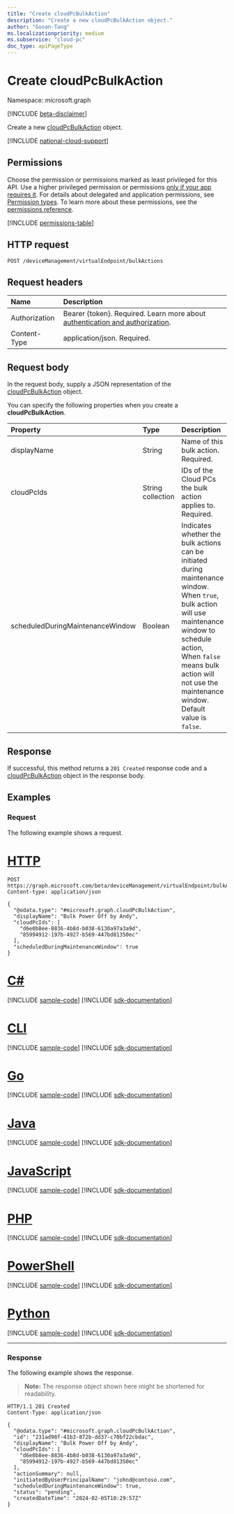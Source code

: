 ```yaml
---
title: "Create cloudPcBulkAction"
description: "Create a new cloudPcBulkAction object."
author: "Guoan-Tang"
ms.localizationpriority: medium
ms.subservice: "cloud-pc"
doc_type: apiPageType
---
```


# Create cloudPcBulkAction
Namespace: microsoft.graph

[!INCLUDE [beta-disclaimer](../../includes/beta-disclaimer.md)]

Create a new [cloudPcBulkAction](../resources/cloudpcbulkaction.md) object.

[!INCLUDE [national-cloud-support](../../includes/global-us.md)]

## Permissions
Choose the permission or permissions marked as least privileged for this API. Use a higher privileged permission or permissions [only if your app requires it](/graph/permissions-overview#best-practices-for-using-microsoft-graph-permissions). For details about delegated and application permissions, see [Permission types](/graph/permissions-overview#permission-types). To learn more about these permissions, see the [permissions reference](/graph/permissions-reference).

<!-- { "blockType": "permissions", "name": "virtualendpoint_post_bulkactions" } -->
[!INCLUDE [permissions-table](../includes/permissions/virtualendpoint-post-bulkactions-permissions.md)]

## HTTP request

<!-- {
  "blockType": "ignored"
}
-->
``` http
POST /deviceManagement/virtualEndpoint/bulkActions
```

## Request headers

|Name|Description|
|:---|:---|
|Authorization|Bearer {token}. Required. Learn more about [authentication and authorization](/graph/auth/auth-concepts).|
|Content-Type|application/json. Required.|

## Request body
In the request body, supply a JSON representation of the [cloudPcBulkAction](../resources/cloudpcbulkaction.md) object.

You can specify the following properties when you create a **cloudPcBulkAction**.

|Property|Type|Description|
|:---|:---|:---|
|displayName|String|Name of this bulk action. Required.|
|cloudPcIds|String collection|IDs of the Cloud PCs the bulk action applies to. Required.|
|scheduledDuringMaintenanceWindow|Boolean|Indicates whether the bulk actions can be initiated during maintenance window. When `true`, bulk action will use maintenance window to schedule action, When `false` means bulk action will not use the maintenance window. Default value is `false`.|

## Response

If successful, this method returns a `201 Created` response code and a [cloudPcBulkAction](../resources/cloudpcbulkaction.md) object in the response body.

## Examples

### Request
The following example shows a request.
# [HTTP](#tab/http)
<!-- {
  "blockType": "request",
  "name": "create_cloudpcbulkaction_from_"
}
-->
``` http
POST https://graph.microsoft.com/beta/deviceManagement/virtualEndpoint/bulkActions
Content-type: application/json

{
  "@odata.type": "#microsoft.graph.cloudPcBulkAction",
  "displayName": "Bulk Power Off by Andy",
  "cloudPcIds": [
    "d6e0b8ee-8836-4b8d-b038-6130a97a3a9d",
    "85994912-197b-4927-b569-447bd81350ec"
  ],
  "scheduledDuringMaintenanceWindow": true
}
```

# [C#](#tab/csharp)
[!INCLUDE [sample-code](../includes/snippets/csharp/create-cloudpcbulkaction-from--csharp-snippets.md)]
[!INCLUDE [sdk-documentation](../includes/snippets/snippets-sdk-documentation-link.md)]

# [CLI](#tab/cli)
[!INCLUDE [sample-code](../includes/snippets/cli/create-cloudpcbulkaction-from--cli-snippets.md)]
[!INCLUDE [sdk-documentation](../includes/snippets/snippets-sdk-documentation-link.md)]

# [Go](#tab/go)
[!INCLUDE [sample-code](../includes/snippets/go/create-cloudpcbulkaction-from--go-snippets.md)]
[!INCLUDE [sdk-documentation](../includes/snippets/snippets-sdk-documentation-link.md)]

# [Java](#tab/java)
[!INCLUDE [sample-code](../includes/snippets/java/create-cloudpcbulkaction-from--java-snippets.md)]
[!INCLUDE [sdk-documentation](../includes/snippets/snippets-sdk-documentation-link.md)]

# [JavaScript](#tab/javascript)
[!INCLUDE [sample-code](../includes/snippets/javascript/create-cloudpcbulkaction-from--javascript-snippets.md)]
[!INCLUDE [sdk-documentation](../includes/snippets/snippets-sdk-documentation-link.md)]

# [PHP](#tab/php)
[!INCLUDE [sample-code](../includes/snippets/php/create-cloudpcbulkaction-from--php-snippets.md)]
[!INCLUDE [sdk-documentation](../includes/snippets/snippets-sdk-documentation-link.md)]

# [PowerShell](#tab/powershell)
[!INCLUDE [sample-code](../includes/snippets/powershell/create-cloudpcbulkaction-from--powershell-snippets.md)]
[!INCLUDE [sdk-documentation](../includes/snippets/snippets-sdk-documentation-link.md)]

# [Python](#tab/python)
[!INCLUDE [sample-code](../includes/snippets/python/create-cloudpcbulkaction-from--python-snippets.md)]
[!INCLUDE [sdk-documentation](../includes/snippets/snippets-sdk-documentation-link.md)]

---

### Response
The following example shows the response.
>**Note:** The response object shown here might be shortened for readability.
<!-- {
  "blockType": "response",
  "truncated": true,
  "@odata.type": "microsoft.graph.cloudPcBulkAction"
}
-->
``` http
HTTP/1.1 201 Created
Content-Type: application/json

{
  "@odata.type": "#microsoft.graph.cloudPcBulkAction",
  "id": "231ad98f-41b3-872b-dd37-c70bf22cbdac",
  "displayName": "Bulk Power Off by Andy",
  "cloudPcIds": [
    "d6e0b8ee-8836-4b8d-b038-6130a97a3a9d",
    "85994912-197b-4927-b569-447bd81350ec"
  ],
  "actionSummary": null,
  "initiatedByUserPrincipalName": "johnd@contoso.com",
  "scheduledDuringMaintenanceWindow": true,
  "status": "pending",
  "createdDateTime": "2024-02-05T10:29:57Z"
}
```
